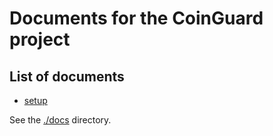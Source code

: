 # Documents for the CoinGuard project

## List of documents

- [setup](./setup.md)

See the [./docs](./docs) directory.